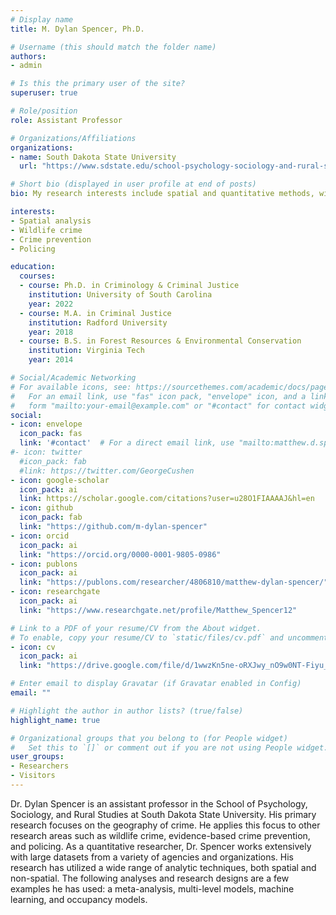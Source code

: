 ```yaml
---
# Display name
title: M. Dylan Spencer, Ph.D.

# Username (this should match the folder name)
authors:
- admin

# Is this the primary user of the site?
superuser: true

# Role/position
role: Assistant Professor

# Organizations/Affiliations
organizations:
- name: South Dakota State University
  url: "https://www.sdstate.edu/school-psychology-sociology-and-rural-studies"

# Short bio (displayed in user profile at end of posts)
bio: My research interests include spatial and quantitative methods, wildlife crime, evidence-based crime prevention, and policing.

interests:
- Spatial analysis
- Wildlife crime
- Crime prevention
- Policing

education:
  courses:
  - course: Ph.D. in Criminology & Criminal Justice
    institution: University of South Carolina
    year: 2022
  - course: M.A. in Criminal Justice
    institution: Radford University
    year: 2018  
  - course: B.S. in Forest Resources & Environmental Conservation
    institution: Virginia Tech
    year: 2014

# Social/Academic Networking
# For available icons, see: https://sourcethemes.com/academic/docs/page-builder/#icons
#   For an email link, use "fas" icon pack, "envelope" icon, and a link in the
#   form "mailto:your-email@example.com" or "#contact" for contact widget.
social:
- icon: envelope
  icon_pack: fas
  link: '#contact'  # For a direct email link, use "mailto:matthew.d.spencer@sdstate.edu".
#- icon: twitter
  #icon_pack: fab
  #link: https://twitter.com/GeorgeCushen
- icon: google-scholar
  icon_pack: ai
  link: https://scholar.google.com/citations?user=u28O1FIAAAAJ&hl=en
- icon: github
  icon_pack: fab
  link: "https://github.com/m-dylan-spencer"
- icon: orcid
  icon_pack: ai
  link: "https://orcid.org/0000-0001-9805-0986"
- icon: publons
  icon_pack: ai
  link: "https://publons.com/researcher/4806810/matthew-dylan-spencer/"
- icon: researchgate
  icon_pack: ai
  link: "https://www.researchgate.net/profile/Matthew_Spencer12"

# Link to a PDF of your resume/CV from the About widget.
# To enable, copy your resume/CV to `static/files/cv.pdf` and uncomment the lines below.
- icon: cv
  icon_pack: ai
  link: "https://drive.google.com/file/d/1wwzKn5ne-oRXJwy_nO9w0NT-Fiyu_5Nk/view?usp=sharing"

# Enter email to display Gravatar (if Gravatar enabled in Config)
email: ""

# Highlight the author in author lists? (true/false)
highlight_name: true

# Organizational groups that you belong to (for People widget)
#   Set this to `[]` or comment out if you are not using People widget.
user_groups:
- Researchers
- Visitors
---
```


Dr. Dylan Spencer is an assistant professor in the School of Psychology, Sociology, and Rural Studies at South Dakota State University. His primary research focuses on the geography of crime. He applies this focus to other research areas such as wildlife crime, evidence-based crime prevention, and policing. As a quantitative researcher, Dr. Spencer works extensively with large datasets from a variety of agencies and organizations. His research has utilized a wide range of analytic techniques, both spatial and non-spatial. The following analyses and research designs are a few examples he has used: a meta-analysis, multi-level models, machine learning, and occupancy models.

